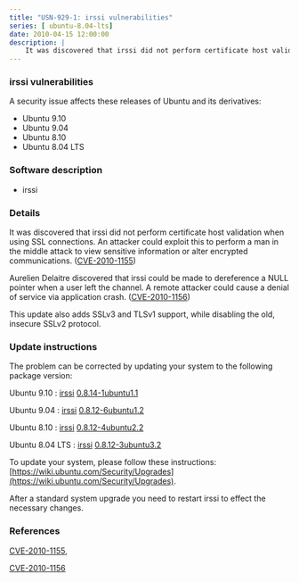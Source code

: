 ```yaml
---
title: "USN-929-1: irssi vulnerabilities"
series: [ ubuntu-8.04-lts]
date: 2010-04-15 12:00:00
description: |
    It was discovered that irssi did not perform certificate host validation when using SSL connections. An attacker could exploit this to perform a man in the middle attack to view sensitive information or alter encrypted communications. ([CVE-2010-1155](http://people.ubuntu.com/~ubuntu-security/cve/CVE-2010-1155))
--- 
```

 
### irssi vulnerabilities

A security issue affects these releases of Ubuntu and its derivatives:

* Ubuntu 9.10
* Ubuntu 9.04
* Ubuntu 8.10
* Ubuntu 8.04 LTS

### Software description

* irssi 

### Details

It was discovered that irssi did not perform certificate host validation when using SSL connections. An attacker could exploit this to perform a man in the middle attack to view sensitive information or alter encrypted communications. ([CVE-2010-1155](http://people.ubuntu.com/~ubuntu-security/cve/CVE-2010-1155))

Aurelien Delaitre discovered that irssi could be made to dereference a NULL pointer when a user left the channel. A remote attacker could cause a denial of service via application crash. ([CVE-2010-1156](http://people.ubuntu.com/~ubuntu-security/cve/CVE-2010-1156))

This update also adds SSLv3 and TLSv1 support, while disabling the old, insecure SSLv2 protocol. 

### Update instructions

The problem can be corrected by updating your system to the following package version:

Ubuntu 9.10
 : [irssi](https://launchpad.net/ubuntu/+source/irssi) <span> [0.8.14-1ubuntu1.1](https://launchpad.net/ubuntu/+source/irssi/0.8.14-1ubuntu1.1) </span> 

Ubuntu 9.04
 : [irssi](https://launchpad.net/ubuntu/+source/irssi) <span> [0.8.12-6ubuntu1.2](https://launchpad.net/ubuntu/+source/irssi/0.8.12-6ubuntu1.2) </span> 

Ubuntu 8.10
 : [irssi](https://launchpad.net/ubuntu/+source/irssi) <span> [0.8.12-4ubuntu2.2](https://launchpad.net/ubuntu/+source/irssi/0.8.12-4ubuntu2.2) </span> 

Ubuntu 8.04 LTS
 : [irssi](https://launchpad.net/ubuntu/+source/irssi) <span> [0.8.12-3ubuntu3.2](https://launchpad.net/ubuntu/+source/irssi/0.8.12-3ubuntu3.2) </span> 

To update your system, please follow these instructions: [https://wiki.ubuntu.com/Security/Upgrades](https://wiki.ubuntu.com/Security/Upgrades).

After a standard system upgrade you need to restart irssi to effect the necessary changes. 

### References

 [CVE-2010-1155](http://people.ubuntu.com/~ubuntu-security/cve/CVE-2010-1155), 

 [CVE-2010-1156](http://people.ubuntu.com/~ubuntu-security/cve/CVE-2010-1156)
 

